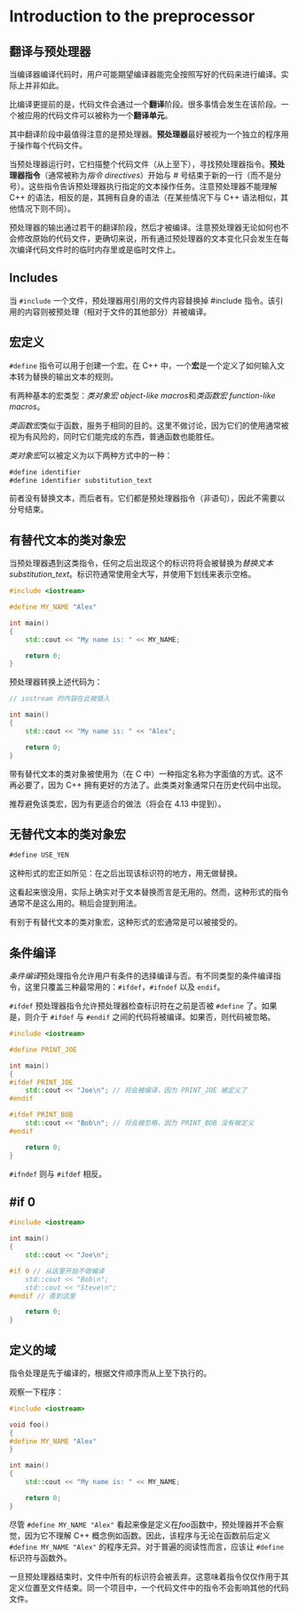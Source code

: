 # Introduction to the preprocessor

## 翻译与预处理器

当编译器编译代码时，用户可能期望编译器能完全按照写好的代码来进行编译。实际上并非如此。

比编译更提前的是，代码文件会通过一个**翻译**阶段。很多事情会发生在该阶段。一个被应用的代码文件可以被称为一个**翻译单元**。

其中翻译阶段中最值得注意的是预处理器。**预处理器**最好被视为一个独立的程序用于操作每个代码文件。

当预处理器运行时，它扫描整个代码文件（从上至下），寻找预处理器指令。**预处理器指令**（通常被称为*指令 directives*）开始与 # 号结束于新的一行（而不是分号）。这些指令告诉预处理器执行指定的文本操作任务。注意预处理器不能理解 C++ 的语法，相反的是，其拥有自身的语法（在某些情况下与 C++ 语法相似，其他情况下则不同）。

预处理器的输出通过若干的翻译阶段，然后才被编译。注意预处理器无论如何也不会修改原始的代码文件，更确切来说，所有通过预处理器的文本变化只会发生在每次编译代码文件时的临时内存里或是临时文件上。

## Includes

当 `#include` 一个文件，预处理器用引用的文件内容替换掉 #include 指令。该引用的内容则被预处理（相对于文件的其他部分）并被编译。

## 宏定义

`#define` 指令可以用于创建一个宏。在 C++ 中，一个**宏**是一个定义了如何输入文本转为替换的输出文本的规则。

有两种基本的宏类型：*类对象宏 object-like macros*和*类函数宏 function-like macros*。

*类函数宏*类似于函数，服务于相同的目的。这里不做讨论，因为它们的使用通常被视为有风险的，同时它们能完成的东西，普通函数也能胜任。

*类对象宏*可以被定义为以下两种方式中的一种：

```txt
#define identifier
#define identifier substitution_text
```

前者没有替换文本，而后者有。它们都是预处理器指令（非语句），因此不需要以分号结束。

## 有替代文本的类对象宏

当预处理器遇到这类指令，任何之后出现这个的标识符将会被替换为*替换文本 substitution_text*。标识符通常使用全大写，并使用下划线来表示空格。

```cpp
#include <iostream>

#define MY_NAME "Alex"

int main()
{
    std::cout << "My name is: " << MY_NAME;

    return 0;
}
```

预处理器转换上述代码为：

```cpp
// iostream 的内容在此被插入

int main()
{
    std::cout << "My name is: " << "Alex";

    return 0;
}
```

带有替代文本的类对象被使用为（在 C 中）一种指定名称为字面值的方式。这不再必要了，因为 C++ 拥有更好的方法了。此类类对象通常只在历史代码中出现。

推荐避免该类宏，因为有更适合的做法（将会在 4.13 中提到）。

## 无替代文本的类对象宏

```txt
#define USE_YEN
```

这种形式的宏正如所见：在之后出现该标识符的地方，用无做替换。

这看起来很没用，实际上确实对于文本替换而言是无用的。然而，这种形式的指令通常不是这么用的。稍后会提到用法。

有别于有替代文本的类对象宏，这种形式的宏通常是可以被接受的。

## 条件编译

*条件编译*预处理指令允许用户有条件的选择编译与否。有不同类型的条件编译指令，这里只覆盖三种最常用的：`#ifdef`，`#ifndef` 以及 `endif`。

`#ifdef` 预处理器指令允许预处理器检查标识符在之前是否被 `#define` 了。如果是，则介于 `#ifdef` 与 `#endif` 之间的代码将被编译。如果否，则代码被忽略。

```cpp
#include <iostream>

#define PRINT_JOE

int main()
{
#ifdef PRINT_JOE
    std::cout << "Joe\n"; // 将会被编译，因为 PRINT_JOE 被定义了
#endif

#ifdef PRINT_BOB
    std::cout << "Bob\n"; // 将会被忽略，因为 PRINT_BOB 没有被定义
#endif

    return 0;
}
```

`#ifndef` 则与 `#ifdef` 相反。

## #if 0

```cpp
#include <iostream>

int main()
{
    std::cout << "Joe\n";

#if 0 // 从这里开始不做编译
    std::cout << "Bob\n";
    std::cout << "Steve\n";
#endif // 直到这里

    return 0;
}
```

## 定义的域

指令处理是先于编译的，根据文件顺序而从上至下执行的。

观察一下程序：

```cpp
#include <iostream>

void foo()
{
#define MY_NAME "Alex"
}

int main()
{
    std::cout << "My name is: " << MY_NAME;

    return 0;
}
```

尽管 `#define MY_NAME "Alex"` 看起来像是定义在*foo*函数中，预处理器并不会察觉，因为它不理解 C++ 概念例如函数。因此，该程序与无论在函数前后定义 `#define MY_NAME "Alex"` 的程序无异。对于普遍的阅读性而言，应该让 `#define` 标识符与函数外。

一旦预处理器结束时，文件中所有的标识符会被丢弃。这意味着指令仅仅作用于其定义位置至文件结束。同一个项目中，一个代码文件中的指令不会影响其他的代码文件。
